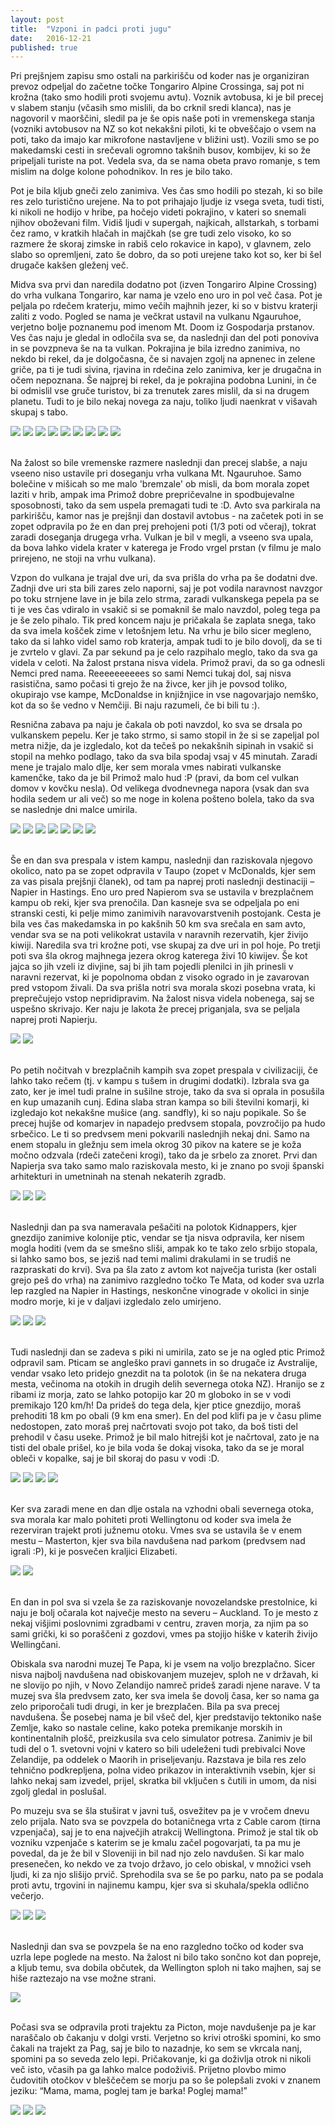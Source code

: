 ```yaml
---
layout: post
title:  "Vzponi in padci proti jugu"
date:   2016-12-21
published: true
---
```


<p class="intro"><span class="dropcap">P</span>ri prejšnjem zapisu smo ostali na parkirišču od koder nas je organiziran prevoz odpeljal do začetne točke Tongariro Alpine Crossinga, saj pot ni krožna (tako smo hodili proti svojemu avtu). Voznik avtobusa, ki je bil precej v slabem stanju (včasih smo mislili, da bo crknil sredi klanca), nas je nagovoril v maorščini, sledil pa je še opis naše poti in vremenskega stanja (vozniki avtobusov na NZ so  kot nekakšni piloti, ki te obveščajo o vsem na poti, tako da imajo kar mikrofone nastavljene v bližini ust). Vozili smo se po makedamski cesti in srečevali ogromno takšnih busov, kombijev, ki so že pripeljali turiste na pot. Vedela sva, da se nama obeta pravo romanje, s tem mislim na dolge kolone pohodnikov. In res je bilo tako.</p>

Pot je bila kljub gneči zelo zanimiva. Ves čas smo hodili po stezah, ki so bile res zelo turistično urejene. Na to pot prihajajo ljudje iz vsega sveta, tudi tisti, ki nikoli ne hodijo v hribe, pa hočejo videti pokrajino, v kateri so snemali njihov oboževani film. Vidiš ljudi v supergah, najkicah, allstarkah, s torbami čez ramo, v kratkih hlačah in majčkah (se gre tudi zelo visoko, ko so razmere že skoraj zimske in rabiš celo rokavice in kapo), v glavnem, zelo slabo so opremljeni, zato še dobro, da so poti urejene tako kot so, ker bi šel drugače kakšen gleženj več.

Midva sva prvi dan naredila dodatno pot (izven Tongariro Alpine Crossing) do vrha vulkana Tongariro, kar nama je vzelo eno uro in pol več časa. Pot je peljala po rdečem kraterju, mimo večih majhnih jezer, ki so v bistvu kraterji zaliti z vodo. Pogled se nama je večkrat ustavil na vulkanu Ngauruhoe,  verjetno bolje poznanemu pod imenom Mt. Doom iz Gospodarja prstanov. Ves čas naju je gledal in odločila sva se, da naslednji dan del poti ponoviva in se povzpneva še na ta vulkan. Pokrajina je bila izredno zanimiva, no nekdo bi rekel, da je dolgočasna, če si navajen zgolj na apnenec in zelene griče, pa ti je tudi sivina, rjavina in rdečina zelo zanimiva, ker je drugačna in očem nepoznana. Še najprej bi rekel, da je pokrajina podobna Lunini, in če bi odmislil vse gruče turistov, bi za trenutek zares mislil, da si na drugem planetu. Tudi to je bilo nekaj novega za naju, toliko ljudi naenkrat v višavah skupaj s tabo.

<div class="photoset-grid" data-layout="3231">
    <img src="/assets/images/09tongariro/t1.jpg" data-title="Pogled na vulkan Mt.Ngauruhoe na katerega sva se povzpela naslednji dan." data-lightbox="gr1">
    <img src="/assets/images/09tongariro/t2.jpg" data-title="Na vrhu vulkana Tongariro, ki je zadnjič izbruhnil leta 2012." data-lightbox="gr1">
    <img src="/assets/images/09tongariro/t3.jpg" data-title="Pogled na rdeči krater, ki je nazadnje izbruhnil davnega leta 1926." data-lightbox="gr1">
    <img src="/assets/images/09tongariro/t4.jpg" data-title="Manjša kraterska jezera in spust po vulkanskem pepelu gruče turistov." data-lightbox="gr1">
    <img src="/assets/images/09tongariro/t5.jpg" data-title="Na tej sliki se vidi dolgo vrsto pohodnikov, ki se spuščajo po rdečem kraterju." data-lightbox="gr1">
    <img src="/assets/images/09tongariro/t6.jpg" data-title="" data-lightbox="gr1">
    <img src="/assets/images/09tongariro/t61.jpg" data-title="Midva ob Blue lake." data-lightbox="gr1">
    <img src="/assets/images/09tongariro/t7.jpg" data-title="Spust v dolino, kjer je parkiran najin avto." data-lightbox="gr1">
    <img src="/assets/images/09tongariro/t8.jpg" data-title="Po stezicah Tongariro Alpine Crossinga." data-lightbox="gr1">
</div><br/>

Na žalost so bile vremenske razmere naslednji dan precej slabše, a naju vseeno niso ustavile pri doseganju vrha vulkana Mt. Ngauruhoe. Samo bolečine v mišicah so me malo 'bremzale' ob misli, da bom morala zopet laziti v hrib, ampak ima Primož dobre prepričevalne in spodbujevalne sposobnosti, tako da sem uspela premagati tudi te :D. Avto sva parkirala na parkirišču, kamor nas je prejšnji dan dostavil avtobus - na začetek poti in se zopet odpravila po že en dan prej prehojeni poti (1/3 poti od včeraj), tokrat zaradi doseganja drugega vrha. Vulkan je bil v megli, a vseeno sva upala, da bova lahko videla krater v katerega je Frodo vrgel prstan (v filmu je malo prirejeno, ne stoji na vrhu vulkana). 

Vzpon do vulkana je trajal dve uri, da sva prišla do vrha pa še dodatni dve. Zadnji dve uri sta bili zares zelo naporni, saj je pot vodila naravnost navzgor po toku strnjene lave in je bila zelo strma, zaradi vulkanskega pepela pa se ti je ves čas vdiralo in vsakič si se pomaknil še malo navzdol, poleg tega pa je še zelo pihalo. Tik pred koncem naju je pričakala še zaplata snega, tako da sva imela košček zime v letošnjem letu. Na vrhu je bilo sicer megleno, tako da si lahko videl samo rob kraterja, ampak tudi to je bilo dovolj, da se ti je zvrtelo v glavi. Za par sekund pa je celo razpihalo meglo, tako da sva ga videla v celoti. Na žalost prstana nisva videla. Primož pravi, da so ga odnesli Nemci pred nama. Reeeeeeeeees so sami Nemci tukaj dol, saj nisva rasistična, samo počasi ti grejo že na živce, ker jih je povsod toliko, okupirajo vse kampe, McDonaldse in knjižnjice in vse nagovarjajo nemško, kot da so še vedno v Nemčiji. Bi naju razumeli, če bi bili tu :). 

Resnična zabava pa naju je čakala ob poti navzdol, ko sva se drsala po vulkanskem pepelu. Ker je tako strmo, si samo stopil in že si se zapeljal pol metra nižje, da je izgledalo, kot da tečeš po nekakšnih sipinah in vsakič si stopil na mehko podlago, tako da sva bila spodaj vsaj v 45 minutah. Zaradi mene je trajalo malo dlje, ker sem morala vmes nabirati vulkanske kamenčke, tako da je bil Primož malo hud :P (pravi, da bom cel vulkan domov v kovčku nesla). Od velikega dvodnevnega napora (vsak dan sva hodila sedem ur ali več) so me noge in kolena pošteno bolela, tako da sva se naslednje dni malce umirila. 

<div class="photoset-grid" data-layout="232">
    <img src="/assets/images/09tongariro/tt1.jpg" data-title="Vzpon na vulkan Mt.Ngauruhoe, tukaj je bilo še dokaj položno, naprej pa se začne hud klanec, ki sva ga premagovala precej počasi." data-lightbox="gr1">
    <img src="/assets/images/09tongariro/tt3.jpg" data-title="Malo pred vrhom sva morala prečkati snežno odejo, tako sva vsaj enkrat to leto prijela v roke sneg. :)" data-lightbox="gr1">
    <img src="/assets/images/09tongariro/tt4.jpg" data-title="Rob kraterja in del njegove notranjosti, ostalo se skriva v megli." data-lightbox="gr1">
    <img src="/assets/images/09tongariro/tt5.jpg" data-title="Čisto na vrhu sem nabirala vulkanske kamenčke za spomin na ta zanimiv podvig." data-lightbox="gr1">
    <img src="/assets/images/09tongariro/tt6.jpg" data-title="Zabaven spust proti vznožju vulkana, v ospredju pa Tongariro, ki ga zakriva megla." data-lightbox="gr1">
    <img src="/assets/images/09tongariro/tt7.jpg" data-title="Tam gor sva bila, aaaaaaa??? :D " data-lightbox="gr1">
    <img src="/assets/images/09tongariro/tt8.jpg" data-title="Šla sva pogledat tudi slap pri katerem so snemali eno sceno v filmu Gospodar prstanov - Tawhai Falls." data-lightbox="gr1">
</div><br/>

Še en dan sva prespala v istem kampu, naslednji dan raziskovala njegovo okolico, nato pa se zopet odpravila v Taupo (zopet v McDonalds, kjer sem za vas pisala prejšnji članek), od tam pa naprej proti naslednji destinaciji – Napier in Hastings. Eno uro pred Napierom sva se ustavila v brezplačnem kampu ob reki, kjer sva prenočila. Dan kasneje sva se odpeljala po eni stranski cesti, ki pelje mimo zanimivih naravovarstvenih postojank. Cesta je bila ves čas makedamska in po kakšnih 50 km sva srečala en sam avto, vendar sva se na poti velikokrat ustavila v naravnih rezervatih, kjer živijo kiwiji. Naredila sva tri krožne poti, vse skupaj za dve uri in pol hoje. Po tretji poti sva šla okrog majhnega jezera okrog katerega živi 10 kiwijev. Še kot jajca so jih vzeli iz divjine, saj bi jih tam pojedli plenilci in jih prinesli v naravni rezervat, ki je popolnoma obdan z visoko ogrado in je zavarovan pred vstopom živali. Da sva prišla notri sva morala skozi posebna vrata, ki preprečujejo vstop nepridipravim. Na žalost nisva videla nobenega, saj se uspešno skrivajo. Ker naju je lakota že precej priganjala, sva se peljala naprej proti Napierju. 

<div class="photoset-grid" data-layout="2">
    <img src="/assets/images/09tongariro/n1.jpg" data-title="Ko sva po dolgem času kampirala v 'normalnemu' kampu in si skuhala super duper večerjo - tortilije! " data-lightbox="gr1">
    <img src="/assets/images/09tongariro/n2.jpg" data-title="Maorski vhod v enega izmed naravnih rezervatov zaščitene ptice - kiwija." data-lightbox="gr1">
</div><br/>

Po petih nočitvah v brezplačnih kampih sva zopet prespala v civilizaciji, če lahko tako rečem (tj. v kampu s tušem in drugimi dodatki). Izbrala sva ga zato, ker je imel tudi pralne in sušilne stroje, tako da sva si oprala in posušila en kup umazanih cunj. Edina slaba stran kampa so bili številni komarji, ki izgledajo kot nekakšne mušice (ang. sandfly), ki so naju popikale. So še precej hujše od komarjev in napadejo predvsem stopala, povzročijo pa hudo srbečico. Le ti so predvsem meni pokvarili naslednjih nekaj dni. Samo na enem stopalu in gležnju sem imela okrog 30 pikov na katere se je koža močno odzvala (rdeči zatečeni krogi), tako da je srbelo za znoret. Prvi dan Napierja sva tako samo malo raziskovala mesto, ki je znano po svoji španski arhitekturi in umetninah na stenah nekaterih zgradb. 

<div class="photoset-grid" data-layout="12">
    <img src="/assets/images/09tongariro/n3.jpg" data-title="Umetnine na stenah Napierja, ki nosijo pomembno sporočilo o varovanju morja, onesnaženosti, dvigovanju morske gladine ..." data-lightbox="gr1">
    <img src="/assets/images/09tongariro/n4.jpg" data-title="Takšne stene najdeš v Napierju v ozadju ulic." data-lightbox="gr1">
    <img src="/assets/images/09tongariro/n5.jpg" data-title="Lomljenje valov." data-lightbox="gr1">
</div><br/>

Naslednji dan pa sva nameravala pešačiti na polotok Kidnappers, kjer gnezdijo zanimive kolonije ptic, vendar se tja nisva odpravila, ker nisem mogla hoditi (vem da se smešno sliši, ampak ko te tako zelo srbijo stopala, si lahko samo bos, se jeziš nad temi malimi drakulami in se trudiš ne razpraskati do krvi). Sva pa šla zato z avtom kot največja turista (ker ostali grejo peš do vrha) na zanimivo razgledno točko Te Mata, od koder sva uzrla lep razgled na Napier in Hastings, neskončne vinograde v okolici in sinje modro morje, ki je v daljavi izgledalo zelo umirjeno. 

<div class="photoset-grid" data-layout="12">
    <img src="/assets/images/09tongariro/n7.jpg" data-title="Te Mata in njegova okolica." data-lightbox="gr1">
    <img src="/assets/images/09tongariro/n8.jpg" data-title="Sva se mogla še slikat kot se za turista spodobi!" data-lightbox="gr1">
    <img src="/assets/images/09tongariro/n9.jpg" data-title="Kosilce na žaru na obali ali kuhinja s pogledom na morje. Če je že nikoli ne bova imela, pa vsaj tukaj izkoristiva dobrine, ki nama jih ponuja ta prijazna država. :)" data-lightbox="gr1">
</div><br/>

Tudi naslednji dan se zadeva s piki ni umirila, zato se je na ogled ptic Primož odpravil sam. Pticam se angleško pravi gannets in so drugače iz Avstralije, vendar vsako leto pridejo gnezdit na ta polotok (in še na nekatera druga mesta, večinoma na otokih in drugih delih severnega otoka NZ). Hranijo se z ribami iz morja, zato se lahko potopijo kar 20 m globoko in se v vodi premikajo 120 km/h! Da prideš do tega dela, kjer ptice gnezdijo, moraš prehoditi 18 km po obali (9 km ena smer). En del pod klifi pa je v času plime nedostopen, zato moraš prej načrtovati svojo pot tako, da boš tisti del prehodil v času useke. Primož je bil malo hitrejši kot je načrtoval, zato je na tisti del obale prišel, ko je bila voda še dokaj visoka, tako da se je moral obleči v kopalke, saj je bil skoraj do pasu v vodi :D. 

<div class="photoset-grid" data-layout="13">
    <img src="/assets/images/09tongariro/h2.jpg" data-title="Kolonija gannetsov, ki gnezdi na vrhu klifa." data-lightbox="gr1">
    <img src="/assets/images/09tongariro/h3.jpg" data-title="" data-lightbox="gr1">
    <img src="/assets/images/09tongariro/h1.jpg" data-title="Ko se Primož sam odpravi na pot in mi naredi fuul slik, da vsaj malo vidim, kaj sem zamudila." data-lightbox="gr1">
    <img src="/assets/images/09tongariro/h4.jpg" data-title="Do te točke te lahko pripeljejo tudi traktorji na sliki, potem pa sledi še vpon na klif." data-lightbox="gr1">
</div><br/>

Ker sva zaradi mene en dan dlje ostala na vzhodni obali severnega otoka, sva morala kar malo pohiteti proti Wellingtonu od koder sva imela že rezerviran trajekt proti južnemu otoku. Vmes sva se ustavila še v enem mestu – Masterton, kjer sva bila navdušena nad parkom (predvsem nad igrali :P), ki je posvečen kraljici Elizabeti. 

<div class="photoset-grid" data-layout="2">
    <img src="/assets/images/09tongariro/w1.jpg" data-title="Mali Primož se spusti po zip linu." data-lightbox="gr1">
    <img src="/assets/images/09tongariro/w2.jpg" data-title="Aviarij ali, ko se Primož pogovarja s svojimi prijatelji." data-lightbox="gr1">
</div><br/>

En dan in pol sva si vzela še za raziskovanje novozelandske prestolnice, ki naju je bolj očarala kot največje mesto na severu – Auckland. To je mesto z nekaj višjimi poslovnimi zgradbami v centru, zraven morja, za njim pa so sami grički, ki so poraščeni z gozdovi, vmes pa stojijo hiške v katerih živijo Wellingčani. 

Obiskala sva narodni muzej Te Papa, ki je vsem na voljo brezplačno. Sicer nisva najbolj navdušena nad obiskovanjem muzejev, sploh ne v državah, ki ne slovijo po njih, v Novo Zelandijo namreč prideš zaradi njene narave. V ta muzej sva šla predvsem zato, ker sva imela še dovolj časa, ker so nama ga zelo priporočali tudi drugi, in ker je brezplačen. Bila pa sva precej navdušena. Še posebej nama je bil všeč del, kjer predstavijo tektoniko naše Zemlje, kako so nastale celine, kako poteka premikanje morskih in kontinentalnih plošč, preizkusila sva celo simulator potresa. Zanimiv je bil tudi del o 1. svetovni vojni v katero so bili udeleženi tudi prebivalci Nove Zelandije, pa oddelek o Maorih in priseljevanju. Razstava je bila res zelo tehnično podkrepljena, polna video prikazov in interaktivnih vsebin, kjer si lahko nekaj sam izvedel, prijel, skratka bil vključen s čutili in umom, da nisi zgolj gledal in poslušal. 

Po muzeju sva se šla stuširat v javni tuš, osvežitev pa je v vročem dnevu zelo prijala. Nato sva se povzpela do botaničnega vrta z Cable carom (tirna vzpenjača), saj je to ena največjih atrakcij Wellingtona. Primož je stal tik ob vozniku vzpenjače s katerim se je kmalu začel pogovarjati, ta pa mu je povedal, da je že bil v Sloveniji in bil nad njo zelo navdušen. Si kar malo presenečen, ko nekdo ve za tvojo državo, jo celo obiskal, v množici vseh ljudi, ki za njo slišijo prvič. Sprehodila sva se še po parku, nato pa se podala proti avtu, trgovini in najinemu kampu, kjer sva si skuhala/spekla odlično večerjo. 

<div class="photoset-grid" data-layout="12">
    <img src="/assets/images/09tongariro/w5.jpg" data-title="Cable Car ali tirna vzpenjača in pogled na center Wellingtona." data-lightbox="gr1">
    <img src="/assets/images/09tongariro/w3.jpg" data-title="Kdo pravi, da pice ne moreš speči na ponvi? :D" data-lightbox="gr1">
    <img src="/assets/images/09tongariro/w4.jpg" data-title="Sva prižgala že tretjo svečo, pica pa je bila odlična!" data-lightbox="gr1">
</div><br/>

Naslednji dan sva se povzpela še na eno razgledno točko od koder sva uzrla lepe poglede na mesto. Na žalost ni bilo tako sončno kot dan popreje, a kljub temu, sva dobila občutek, da Wellington sploh ni tako majhen, saj se hiše raztezajo na vse možne strani.

<div class="photoset-grid" data-layout="1">
    <img src="/assets/images/09tongariro/w6.jpg" data-title="Pogled na mesto iz Victoria Lookouta dan kasneje." data-lightbox="gr1">
</div><br/>

Počasi sva se odpravila proti trajektu za Picton, moje navdušenje pa je kar naraščalo ob čakanju v dolgi vrsti. Verjetno so krivi otroški spomini, ko smo čakali na trajekt za Pag, saj je bilo to nazadnje, ko sem se vkrcala nanj, spomini pa so seveda zelo lepi. Pričakovanje, ki ga doživlja otrok ni nikoli več isto, včasih pa ga lahko malce podoživiš. Prijetno plovbo mimo čudovitih otočkov v bleščečem se morju pa so še polepšali zvoki v znanem jeziku: “Mama, mama, poglej tam je barka! Poglej mama!” 

<div class="photoset-grid" data-layout="21">
    <img src="/assets/images/09tongariro/w7.jpg" data-title="Vrsta pred vkrcanjem na trajekt za južni otok - Picton." data-lightbox="gr1">
    <img src="/assets/images/09tongariro/w8.jpg" data-title="Trajekt je bil izjemno udoben, lepši in precej manj natrpan v primerjavi s tistimi na hrvaški obali." data-lightbox="gr1">
    <img src="/assets/images/09tongariro/w9.jpg" data-title="Prvi pogledi na južni otok." data-lightbox="gr1">
</div><br/>
